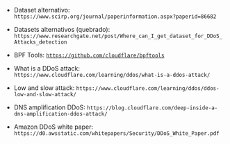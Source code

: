 

  - Dataset alternativo:
    `https://www.scirp.org/journal/paperinformation.aspx?paperid=86682`

  - Datasets alternativos (quebrado):
    `https://www.researchgate.net/post/Where_can_I_get_dataset_for_DDoS_Attacks_detection`

  - BPF Tools:
    [`https://github.com/cloudflare/bpftools`](https://github.com/cloudflare/bpftools)

  - What is a DDoS attack:
    `https://www.cloudflare.com/learning/ddos/what-is-a-ddos-attack/`

  - Low and slow attack:
    `https://www.cloudflare.com/learning/ddos/ddos-low-and-slow-attack/`

  - DNS amplification DDoS:
    `https://blog.cloudflare.com/deep-inside-a-dns-amplification-ddos-attack/`

  - Amazon DDoS white paper:
    `https://d0.awsstatic.com/whitepapers/Security/DDoS_White_Paper.pdf`